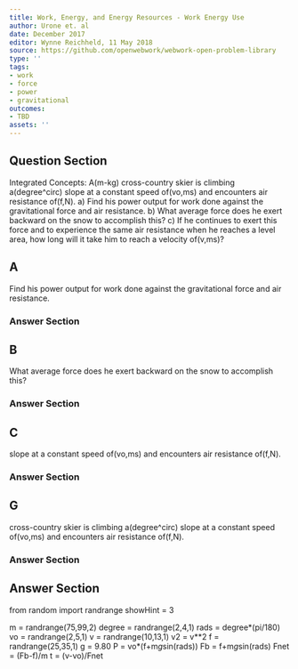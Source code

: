 ```yaml
---
title: Work, Energy, and Energy Resources - Work Energy Use
author: Urone et. al
date: December 2017
editor: Wynne Reichheld, 11 May 2018
source: https://github.com/openwebwork/webwork-open-problem-library
type: ''
tags:
- work
- force
- power
- gravitational
outcomes:
- TBD
assets: ''
---
```


## Question Section 

Integrated Concepts: A(m-kg) cross-country skier is climbing a(degree^circ) slope at a constant speed of(vo,ms) and encounters air resistance of(f,N). 
a) Find his power output for work done against the gravitational force and air resistance. 
b) What average force does he exert backward on the snow to accomplish this? 
c) If he continues to exert this force and to experience the same air resistance when he reaches a level area, how long will it take him to reach a velocity of(v,ms)?
## A
Find his power output for work done against the gravitational force and air resistance. 
### Answer Section
## B
What average force does he exert backward on the snow to accomplish this? 
### Answer Section
## C
slope at a constant speed of(vo,ms) and encounters air resistance of(f,N). 
### Answer Section
## G
cross-country skier is climbing a(degree^circ) slope at a constant speed of(vo,ms) and encounters air resistance of(f,N). 
### Answer Section


## Answer Section

from random import randrange
showHint = 3

m = randrange(75,99,2)
degree = randrange(2,4,1)
rads = degree*(pi/180)
vo = randrange(2,5,1)
v = randrange(10,13,1)
v2 = v**2
f = randrange(25,35,1)
g = 9.80
P = vo*(f+m*g*sin(rads))
Fb = f+m*g*sin(rads)
Fnet = (Fb-f)/m
t = (v-vo)/Fnet